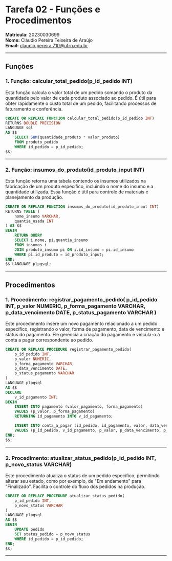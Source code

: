 
# Tarefa 02 - Funções e Procedimentos

**Matrícula:** 20230030699    
**Nome:** Cláudio Pereira Teixeira de Araújo   
**Email:** claudio.pereira.710@ufrn.edu.br 

---

## Funções

### 1. Função: calcular_total_pedido(p_id_pedido INT)

Esta função calcula o valor total de um pedido somando o produto da quantidade pelo valor de cada produto associado ao pedido. É útil para obter rapidamente o custo total de um pedido, facilitando processos de faturamento e conferência.

```sql
CREATE OR REPLACE FUNCTION calcular_total_pedido(p_id_pedido INT)
RETURNS DOUBLE PRECISION
LANGUAGE sql
AS $$
    SELECT SUM(quantidade_produto * valor_produto)
    FROM produto_pedido
    WHERE id_pedido = p_id_pedido;
$$;
```

---

### 2. Função: insumos_do_produto(id_produto_input INT)

Esta função retorna uma tabela contendo os insumos utilizados na fabricação de um produto específico, incluindo o nome do insumo e a quantidade utilizada. Essa função é útil para controle de materiais e planejamento da produção.

```sql
CREATE OR REPLACE FUNCTION insumos_do_produto(id_produto_input INT)
RETURNS TABLE (
    nome_insumo VARCHAR,
    quantia_usada INT
) AS $$
BEGIN
    RETURN QUERY
    SELECT i.nome, pi.quantia_insumo
    FROM insumos i
    JOIN produto_insumo pi ON i.id_insumo = pi.id_insumo
    WHERE pi.id_produto = id_produto_input;
END;
$$ LANGUAGE plpgsql;
```

---

## Procedimentos

### 1. Procedimento: registrar_pagamento_pedido( p_id_pedido INT, p_valor NUMERIC,  p_forma_pagamento VARCHAR, p_data_vencimento DATE, p_status_pagamento VARCHAR )

Este procedimento insere um novo pagamento relacionado a um pedido específico, registrando o valor, forma de pagamento, data de vencimento e status do pagamento. Ele gerencia a criação do pagamento e vincula-o à conta a pagar correspondente ao pedido.

```sql
CREATE OR REPLACE PROCEDURE registrar_pagamento_pedido(
    p_id_pedido INT,
    p_valor NUMERIC,
    p_forma_pagamento VARCHAR,
    p_data_vencimento DATE,
    p_status_pagamento VARCHAR
)
LANGUAGE plpgsql
AS $$
DECLARE
    v_id_pagamento INT;
BEGIN
    INSERT INTO pagamento (valor_pagamento, forma_pagamento)
    VALUES (p_valor, p_forma_pagamento)
    RETURNING id_pagamento INTO v_id_pagamento;

    INSERT INTO conta_a_pagar (id_pedido, id_pagamento, valor, data_vencimento, status_pagamento)
    VALUES (p_id_pedido, v_id_pagamento, p_valor, p_data_vencimento, p_status_pagamento);
END;
$$;
```

---

### 2. Procedimento: atualizar_status_pedido(p_id_pedido INT, p_novo_status VARCHAR)

Este procedimento atualiza o status de um pedido específico, permitindo alterar seu estado, como por exemplo, de "Em andamento" para "Finalizado". Facilita o controle do fluxo dos pedidos na produção.

```sql
CREATE OR REPLACE PROCEDURE atualizar_status_pedido(
    p_id_pedido INT,
    p_novo_status VARCHAR
)
LANGUAGE plpgsql
AS $$
BEGIN
    UPDATE pedido
    SET status_pedido = p_novo_status
    WHERE id_pedido = p_id_pedido;
END;
$$;
```

---
